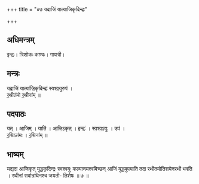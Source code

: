 +++
title = "०७ यदाजिं यात्याजिकृदिन्द्रः"

+++
## अधिमन्त्रम्
इन्द्रः। त्रिशोकः काण्वः। गायत्री।

## मन्त्रः
यदा॒जिं यात्या॑जि॒कृदिन्द्रः॑ स्वश्व॒युरुप॑ ।  
र॒थीत॑मो र॒थीना॑म् ॥

## पदपाठः
यत् । आ॒जिम् । याति॑ । आ॒जि॒ऽकृत् । इन्द्रः॑ । स्व॒श्व॒ऽयुः । उप॑ ।  
र॒थिऽत॑मः । र॒थिना॑म् ॥

## भाष्यम्
यद्यदा आजिकृत् युद्धकृदिन्द्रः स्वश्वयुः कल्याणमश्वमिच्छन् आजिं युद्धमुपयाति तदा रथीतमोतिशयेनरथी भवति । रथीनां सर्वान्रथिनश्च जयती- तिशेषः ॥ ७ ॥